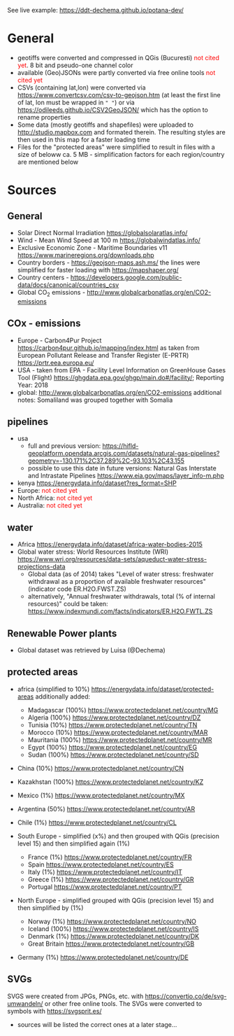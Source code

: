 See live example: https://ddt-dechema.github.io/potana-dev/

# General
* geotiffs were converted and compressed in QGis (Bucuresti) <span style="color:red">not cited yet</span>. 
8 bit and pseudo-one channel color
* available (Geo)JSONs were partly converted via free online tools <span style="color:red">not cited yet</span>
* CSVs (containing lat,lon) were converted via https://www.convertcsv.com/csv-to-geojson.htm (at least the first line of lat, lon must be wrapped in `" "`) or via https://odileeds.github.io/CSV2GeoJSON/ which has the option to rename properties
* Some data (mostly geotiffs and shapefiles) were uploaded to http://studio.mapbox.com and formated therein. The resulting styles are then used in this map for a faster loading time
* Files for the "protected areas" were simplified to result in files with a size of beloww ca. 5 MB - simplification factors for each region/country are mentioned below

# Sources
## General
* Solar Direct Normal Irradiation https://globalsolaratlas.info/
* Wind - Mean Wind Speed at 100 m https://globalwindatlas.info/
* Exclusive Economic Zone - Maritime Boundaries v11 https://www.marineregions.org/downloads.php
* Country borders - https://geojson-maps.ash.ms/
the lines were simplified for faster loading with https://mapshaper.org/  
* Country centers - https://developers.google.com/public-data/docs/canonical/countries_csv
* Global CO<sub>2</sub> emissions - http://www.globalcarbonatlas.org/en/CO2-emissions

## COx - emissions 
* Europe - Carbon4Pur Project https://carbon4pur.github.io/mapping/index.html
as taken from European Pollutant Release and Transfer Register (E-PRTR) https://prtr.eea.europa.eu/
* USA - taken from EPA - Facility Level Information on GreenHouse Gases Tool (Flight) https://ghgdata.epa.gov/ghgp/main.do#/facility/; Reporting Year: 2018
* global: http://www.globalcarbonatlas.org/en/CO2-emissions
  additional notes: Somaliland was grouped together with Somalia


## pipelines
* usa 
  * full and previous version: https://hifld-geoplatform.opendata.arcgis.com/datasets/natural-gas-pipelines?geometry=-130.171%2C37.289%2C-93.103%2C43.155
  * possible to use this date in future versions: 
  Natural Gas Interstate and Intrastate Pipelines https://www.eia.gov/maps/layer_info-m.php
* kenya https://energydata.info/dataset?res_format=SHP
* Europe: <span style="color:red">not cited yet</span>
* North Africa: <span style="color:red">not cited yet</span>
* Australia: <span style="color:red">not cited yet</span>


## water
* Africa https://energydata.info/dataset/africa-water-bodies-2015
* Global water stress: World Resources Institute (WRI) https://www.wri.org/resources/data-sets/aqueduct-water-stress-projections-data
   - Global data (as of 2014) takes "Level of water stress: freshwater withdrawal as a proportion of available freshwater resources" (indicator code ER.H2O.FWST.ZS)
   - alternatively, "Annual freshwater withdrawals, total (% of internal resources)" could be taken: https://www.indexmundi.com/facts/indicators/ER.H2O.FWTL.ZS 

## Renewable Power plants
* Global dataset was retrieved by Luisa (@Dechema)

## protected areas
* africa (simplified to 10%) https://energydata.info/dataset/protected-areas 
additionally added: 
  * Madagascar (100%) https://www.protectedplanet.net/country/MG
  * Algeria (100%) https://www.protectedplanet.net/country/DZ
  * Tunisia (10%) https://www.protectedplanet.net/country/TN
  * Morocco (10%)  https://www.protectedplanet.net/country/MAR
  * Mauritania (100%) https://www.protectedplanet.net/country/MR
  * Egypt (100%) https://www.protectedplanet.net/country/EG
  * Sudan (100%) https://www.protectedplanet.net/country/SD

* China (10%) https://www.protectedplanet.net/country/CN
* Kazakhstan (100%) https://www.protectedplanet.net/country/KZ
* Mexico (1%) https://www.protectedplanet.net/country/MX
* Argentina (50%) https://www.protectedplanet.net/country/AR
* Chile (1%) https://www.protectedplanet.net/country/CL
* South Europe - simplified (x%) and then grouped with QGis (precision level 15) and then simplified again (1%)
  * France (1%) https://www.protectedplanet.net/country/FR
  * Spain https://www.protectedplanet.net/country/ES
  * Italy (1%) https://www.protectedplanet.net/country/IT
  * Greece (1%) https://www.protectedplanet.net/country/GR
  * Portugal https://www.protectedplanet.net/country/PT
* North Europe - simplified grouped with QGis (precision level 15) and then simplified by (1%)
  * Norway (1%) https://www.protectedplanet.net/country/NO
  * Iceland (100%) https://www.protectedplanet.net/country/IS
  * Denmark (1%) https://www.protectedplanet.net/country/DK
  * Great Britain https://www.protectedplanet.net/country/GB 
* Germany (1%) https://www.protectedplanet.net/country/DE



## SVGs
SVGS were created from JPGs, PNGs, etc. with https://convertio.co/de/svg-umwandeln/ or other free online tools.
The SVGs were converted to symbols with  https://svgsprit.es/
* sources will be listed the correct ones at a later stage...